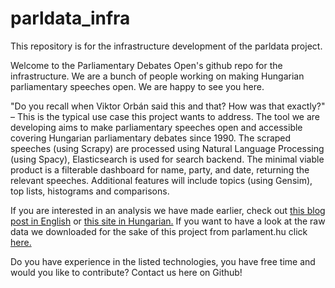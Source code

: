 # parldata_infra
This repository is for the infrastructure development of the parldata project.

Welcome to the Parliamentary Debates Open's github repo for the infrastructure. We are a bunch of people working on making Hungarian parliamentary speeches open. We are happy to see you here.

"Do you recall when Viktor Orbán said this and that? How was that exactly?" – This is the typical use case this project wants to address. The tool we are developing aims to make parliamentary speeches open and accessible covering Hungarian parliamentary debates since 1990. The scraped speeches (using Scrapy) are processed using Natural Language Processing (using Spacy), Elasticsearch is used for search backend. The minimal viable product is a filterable dashboard for name, party, and date, returning the relevant speeches. Additional features will include topics (using Gensim), top lists, histograms and comparisons.

If you are interested in an analysis we have made earlier, check out [this blog post in English](http://k.blog.hu/2017/12/05/the_language_of_the_hungarian_parliament_1990) or [this site in Hungarian.](http://k-monitor.github.io/) If you want to have a look at the raw data we downloaded for the sake of this project from parlament.hu click [here.](http://opendata.hu/dataset/parldata)

Do you have experience in the listed technologies, you have free time and would you like to contribute? Contact us here on Github!
